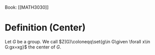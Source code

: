 Book: [[MATH3030]]
# Definition (Center)
Let $G$ be a group.
We call $Z(G)\coloneqq\set{g\in G\given \forall x\in G:gx=xg}$ the center of $G$.